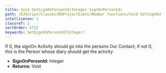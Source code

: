 ```yaml
---
title: Void SetSignOnPersonId(Integer SignOnPersonId)
path: /EJScript/Classes/NSProjectEvent/Member functions/Void SetSignOnPersonId(Integer p_0)
intellisense: 1
classref: 1
sortOrder: 5722
keywords: SetSignOnPersonId(Integer)
---
```



If 0, the signOn Activity should go into the persons Our Contact; if not 0, this is the Person whose diary should get the activity



* **SignOnPersonId:** Integer
* **Returns:** Void


